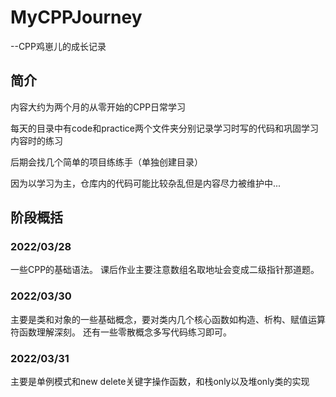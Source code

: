 # MyCPPJourney
--CPP鸡崽儿的成长记录
## 简介

内容大约为两个月的从零开始的CPP日常学习

每天的目录中有code和practice两个文件夹分别记录学习时写的代码和巩固学习内容时的练习

后期会找几个简单的项目练练手（单独创建目录）

因为以学习为主，仓库内的代码可能比较杂乱但是内容尽力被维护中...

## 阶段概括

### 2022/03/28

一些CPP的基础语法。
课后作业主要注意数组名取地址会变成二级指针那道题。

### 2022/03/30

主要是类和对象的一些基础概念，要对类内几个核心函数如构造、析构、赋值运算符函数理解深刻。
还有一些零散概念多写代码练习即可。

### 2022/03/31

主要是单例模式和new delete关键字操作函数，和栈only以及堆only类的实现